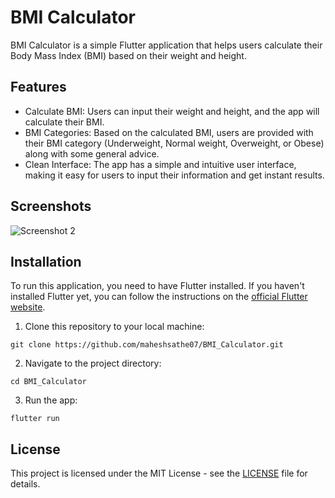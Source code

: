 # BMI Calculator

BMI Calculator is a simple Flutter application that helps users calculate their Body Mass Index (BMI) based on their weight and height. 

## Features

- Calculate BMI: Users can input their weight and height, and the app will calculate their BMI.
- BMI Categories: Based on the calculated BMI, users are provided with their BMI category (Underweight, Normal weight, Overweight, or Obese) along with some general advice.
- Clean Interface: The app has a simple and intuitive user interface, making it easy for users to input their information and get instant results.

## Screenshots

![Screenshot 2](image.png)

## Installation

To run this application, you need to have Flutter installed. If you haven't installed Flutter yet, you can follow the instructions on the [official Flutter website](https://flutter.dev/docs/get-started/install).

1. Clone this repository to your local machine:

```
git clone https://github.com/maheshsathe07/BMI_Calculator.git
```

2. Navigate to the project directory:

```
cd BMI_Calculator
```

3. Run the app:

```
flutter run
```

## License

This project is licensed under the MIT License - see the [LICENSE](LICENSE) file for details.
